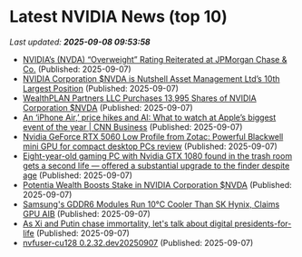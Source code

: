 # Latest NVIDIA News (top 10)
_Last updated: **2025-09-08 09:53:58**_

- [NVIDIA’s (NVDA) “Overweight” Rating Reiterated at JPMorgan Chase & Co.](https://www.etfdailynews.com/2025/09/07/nvidias-nvda-overweight-rating-reiterated-at-jpmorgan-chase-co/) (Published: 2025-09-07)
- [NVIDIA Corporation $NVDA is Nutshell Asset Management Ltd’s 10th Largest Position](https://www.etfdailynews.com/2025/09/07/nvidia-corporation-nvda-is-nutshell-asset-management-ltds-10th-largest-position/) (Published: 2025-09-07)
- [WealthPLAN Partners LLC Purchases 13,995 Shares of NVIDIA Corporation $NVDA](https://www.etfdailynews.com/2025/09/07/wealthplan-partners-llc-purchases-13995-shares-of-nvidia-corporation-nvda/) (Published: 2025-09-07)
- [An ‘iPhone Air,’ price hikes and AI: What to watch at Apple’s biggest event of the year | CNN Business](https://www.cnn.com/2025/09/07/tech/iphone-air-price-ai-apple-event) (Published: 2025-09-07)
- [Nvidia GeForce RTX 5060 Low Profile from Zotac: Powerful Blackwell mini GPU for compact desktop PCs review](https://www.notebookcheck.net/Nvidia-GeForce-RTX-5060-Low-Profile-from-Zotac-Powerful-Blackwell-mini-GPU-for-compact-desktop-PCs-review.1107439.0.html) (Published: 2025-09-07)
- [Eight-year-old gaming PC with Nvidia GTX 1080 found in the trash room gets a second life — offered a substantial upgrade to the finder despite age](https://www.tomshardware.com/desktops/gaming-pcs/eight-year-old-gaming-pc-with-nvidia-gtx-1080-found-in-the-trash-room-gets-a-second-life-offered-a-substantial-upgrade-to-the-finder-despite-age) (Published: 2025-09-07)
- [Potentia Wealth Boosts Stake in NVIDIA Corporation $NVDA](https://www.etfdailynews.com/2025/09/07/potentia-wealth-boosts-stake-in-nvidia-corporation-nvda/) (Published: 2025-09-07)
- [Samsung's GDDR6 Modules Run 10°C Cooler Than SK Hynix, Claims GPU AIB](https://www.techpowerup.com/340751/samsungs-gddr6-modules-run-10-c-cooler-than-sk-hynix-claims-gpu-aib) (Published: 2025-09-07)
- [As Xi and Putin chase immortality, let's talk about digital presidents-for-life](https://www.theregister.com/2025/09/07/immortal_digital_dictators/) (Published: 2025-09-07)
- [nvfuser-cu128 0.2.32.dev20250907](https://pypi.org/project/nvfuser-cu128/0.2.32.dev20250907/) (Published: 2025-09-07)
